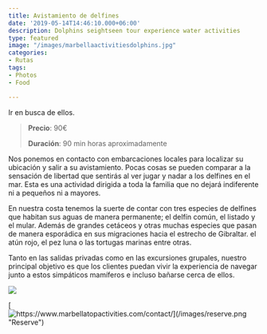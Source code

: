 ```yaml
---
title: Avistamiento de delfines
date: '2019-05-14T14:46:10.000+06:00'
description: Dolphins seightseen tour experience water activities
type: featured
image: "/images/marbellaactivitiesdolphins.jpg"
categories:
- Rutas
tags:
- Photos
- Food

---
```

Ir en busca de ellos.

> **Precio**: 90€
>
> **Duración**: 90 min horas aproximadamente

Nos ponemos en contacto con embarcaciones locales para localizar su ubicación y salir a su avistamiento.
Pocas cosas se pueden comparar a la sensación de libertad que sentirás al ver jugar y nadar a los delfines en el mar. 
Esta es una actividad dirigida a toda la familia que no dejará indiferente ni a pequeños ni a mayores.

En nuestra costa tenemos la suerte de contar con tres especies de delfines que habitan sus aguas de manera permanente; el delfín común, el listado y el mular. Además de grandes cetáceos y otras muchas especies que pasan de manera esporádica en sus migraciones hacia el estrecho de Gibraltar. el atún rojo, el pez luna o las tortugas marinas entre otras.

Tanto en las salidas privadas como en las excursiones grupales, nuestro principal objetivo es que los clientes puedan vivir la experiencia de navegar junto a estos simpáticos mamíferos e incluso bañarse cerca de ellos.

![](/images/dolphin-activities.jpg)

[![https://www.marbellatopactivities.com/contact/](/images/reserve.png "Reserve")](https://www.marbellatopactivities.com/contact/ "Reserve")
